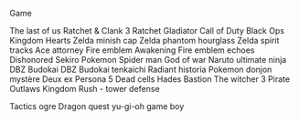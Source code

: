 Game


The last of us
Ratchet & Clank 3
Ratchet Gladiator
Call of Duty Black Ops
Kingdom Hearts
Zelda minish cap
Zelda phantom hourglass
Zelda spirit tracks
Ace attorney
Fire emblem Awakening
Fire emblem echoes
Dishonored
Sekiro
Pokemon
Spider man
God of war
Naruto ultimate ninja
DBZ Budokai
DBZ Budokai tenkaichi
Radiant historia
Pokemon donjon mystère
Deux ex
Persona 5
Dead cells
Hades
Bastion
The witcher 3
Pirate Outlaws
Kingdom Rush - tower defense

Tactics ogre
Dragon quest
yu-gi-oh game boy
